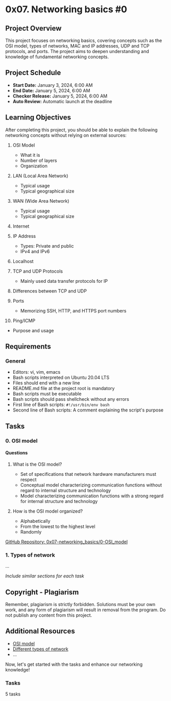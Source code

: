 # 0x07. Networking basics #0

## Project Overview

This project focuses on networking basics, covering concepts such as the OSI model, types of networks, MAC and IP addresses, UDP and TCP protocols, and ports. The project aims to deepen understanding and knowledge of fundamental networking concepts.

## Project Schedule

- **Start Date:** January 3, 2024, 6:00 AM
- **End Date:** January 5, 2024, 6:00 AM
- **Checker Release:** January 5, 2024, 6:00 AM
- **Auto Review:** Automatic launch at the deadline

## Learning Objectives

After completing this project, you should be able to explain the following networking concepts without relying on external sources:

1. OSI Model
   - What it is
   - Number of layers
   - Organization

2. LAN (Local Area Network)
   - Typical usage
   - Typical geographical size

3. WAN (Wide Area Network)
   - Typical usage
   - Typical geographical size

4. Internet

5. IP Address
   - Types: Private and public
   - IPv4 and IPv6

6. Localhost

7. TCP and UDP Protocols
   - Mainly used data transfer protocols for IP

8. Differences between TCP and UDP

9. Ports
   - Memorizing SSH, HTTP, and HTTPS port numbers

10. Ping/ICMP
   - Purpose and usage

## Requirements

### General

- Editors: vi, vim, emacs
- Bash scripts interpreted on Ubuntu 20.04 LTS
- Files should end with a new line
- README.md file at the project root is mandatory
- Bash scripts must be executable
- Bash scripts should pass shellcheck without any errors
- First line of Bash scripts: `#!/usr/bin/env bash`
- Second line of Bash scripts: A comment explaining the script's purpose

## Tasks

### 0. OSI model

#### Questions

1. What is the OSI model?
   - Set of specifications that network hardware manufacturers must respect
   - Conceptual model characterizing communication functions without regard to internal structure and technology
   - Model characterizing communication functions with a strong regard for internal structure and technology

2. How is the OSI model organized?
   - Alphabetically
   - From the lowest to the highest level
   - Randomly

[GitHub Repository: 0x07-networking_basics/0-OSI_model](https://github.com/username/repo)

### 1. Types of network

...

*Include similar sections for each task*

## Copyright - Plagiarism

Remember, plagiarism is strictly forbidden. Solutions must be your own work, and any form of plagiarism will result in removal from the program. Do not publish any content from this project.

## Additional Resources

- [OSI model](https://en.wikipedia.org/wiki/OSI_model)
- [Different types of network](https://www.computerhope.com/jargon/n/network.htm)
- ...

Now, let's get started with the tasks and enhance our networking knowledge!

### Tasks
5 tasks
